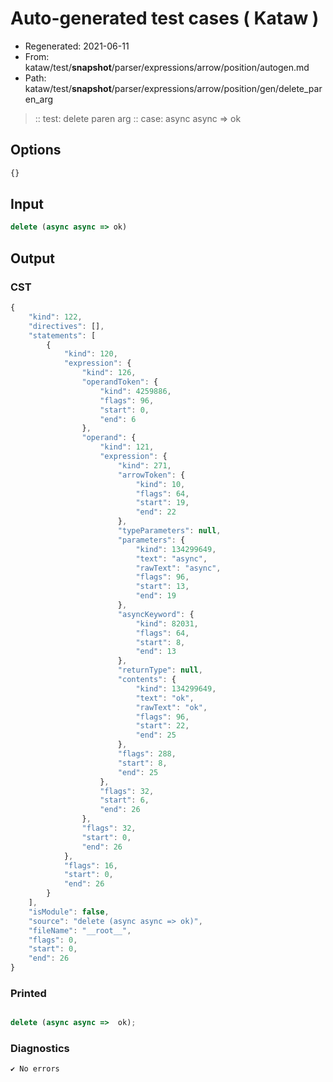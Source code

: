 # Auto-generated test cases ( Kataw )
- Regenerated: 2021-06-11
- From: kataw/test/__snapshot__/parser/expressions/arrow/position/autogen.md
- Path: kataw/test/__snapshot__/parser/expressions/arrow/position/gen/delete_paren_arg
> :: test: delete paren arg
> :: case: async async => ok
## Options

`````js
{}
`````
## Input

`````js
delete (async async => ok)
`````
## Output

### CST

```javascript
{
    "kind": 122,
    "directives": [],
    "statements": [
        {
            "kind": 120,
            "expression": {
                "kind": 126,
                "operandToken": {
                    "kind": 4259886,
                    "flags": 96,
                    "start": 0,
                    "end": 6
                },
                "operand": {
                    "kind": 121,
                    "expression": {
                        "kind": 271,
                        "arrowToken": {
                            "kind": 10,
                            "flags": 64,
                            "start": 19,
                            "end": 22
                        },
                        "typeParameters": null,
                        "parameters": {
                            "kind": 134299649,
                            "text": "async",
                            "rawText": "async",
                            "flags": 96,
                            "start": 13,
                            "end": 19
                        },
                        "asyncKeyword": {
                            "kind": 82031,
                            "flags": 64,
                            "start": 8,
                            "end": 13
                        },
                        "returnType": null,
                        "contents": {
                            "kind": 134299649,
                            "text": "ok",
                            "rawText": "ok",
                            "flags": 96,
                            "start": 22,
                            "end": 25
                        },
                        "flags": 288,
                        "start": 8,
                        "end": 25
                    },
                    "flags": 32,
                    "start": 6,
                    "end": 26
                },
                "flags": 32,
                "start": 0,
                "end": 26
            },
            "flags": 16,
            "start": 0,
            "end": 26
        }
    ],
    "isModule": false,
    "source": "delete (async async => ok)",
    "fileName": "__root__",
    "flags": 0,
    "start": 0,
    "end": 26
}
```

### Printed

```javascript

delete (async async =>  ok);
```

### Diagnostics

```javascript
✔ No errors
```

